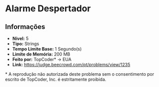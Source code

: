 # Alarme Despertador

## Informações

- **Nível:** 5
- **Tipo:** Strings
- **Tempo Limite Base:** 1 Segundo(s)
- **Limite de Memória:** 200 MB
- **Feito por:** TopCoder\* -> EUA
- **Link:** https://judge.beecrowd.com/pt/problems/view/1235

\* A reprodução não autorizada deste problema sem o consentimento por escrito de TopCoder, Inc. é estritamente proibida.
